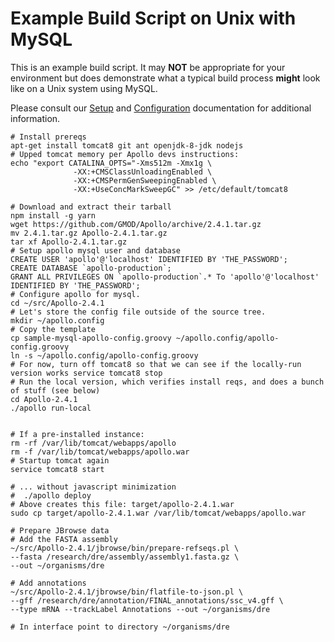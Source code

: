 
# Example Build Script on Unix with MySQL

This is an example build script.  It may **NOT** be appropriate for your environment
but does demonstrate what a typical build process **might** look like on a 
Unix system using MySQL.

Please consult our [Setup](Setup.md) and [Configuration](Configuration.md) 
documentation for additional information.


```
# Install prereqs
apt-get install tomcat8 git ant openjdk-8-jdk nodejs
# Upped tomcat memory per Apollo devs instructions:
echo "export CATALINA_OPTS="-Xms512m -Xmx1g \
              -XX:+CMSClassUnloadingEnabled \
              -XX:+CMSPermGenSweepingEnabled \
              -XX:+UseConcMarkSweepGC" >> /etc/default/tomcat8

# Download and extract their tarball
npm install -g yarn
wget https://github.com/GMOD/Apollo/archive/2.4.1.tar.gz
mv 2.4.1.tar.gz Apollo-2.4.1.tar.gz
tar xf Apollo-2.4.1.tar.gz
# Setup apollo mysql user and database
CREATE USER 'apollo'@'localhost' IDENTIFIED BY 'THE_PASSWORD';
CREATE DATABASE `apollo-production`;
GRANT ALL PRIVILEGES ON `apollo-production`.* To 'apollo'@'localhost' IDENTIFIED BY 'THE_PASSWORD';
# Configure apollo for mysql.
cd ~/src/Apollo-2.4.1
# Let's store the config file outside of the source tree.
mkdir ~/apollo.config
# Copy the template
cp sample-mysql-apollo-config.groovy ~/apollo.config/apollo-config.groovy 
ln -s ~/apollo.config/apollo-config.groovy
# For now, turn off tomcat8 so that we can see if the locally-run version works service tomcat8 stop
# Run the local version, which verifies install reqs, and does a bunch of stuff (see below) 
cd Apollo-2.4.1
./apollo run-local


# If a pre-installed instance: 
rm -rf /var/lib/tomcat/webapps/apollo
rm -f /var/lib/tomcat/webapps/apollo.war
# Startup tomcat again
service tomcat8 start

# ... without javascript minimization
#  ./apollo deploy
# Above creates this file: target/apollo-2.4.1.war
sudo cp target/apollo-2.4.1.war /var/lib/tomcat/webapps/apollo.war

# Prepare JBrowse data
# Add the FASTA assembly
~/src/Apollo-2.4.1/jbrowse/bin/prepare-refseqs.pl \
--fasta /research/dre/assembly/assembly1.fasta.gz \
--out ~/organisms/dre

# Add annotations
~/src/Apollo-2.4.1/jbrowse/bin/flatfile-to-json.pl \
--gff /research/dre/annotation/FINAL_annotations/ssc_v4.gff \ 
--type mRNA --trackLabel Annotations --out ~/organisms/dre

# In interface point to directory ~/organisms/dre
```

